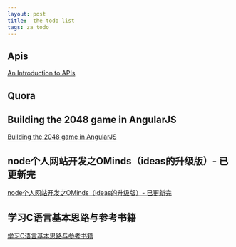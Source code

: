 ```yaml
---
layout: post
title:  the todo list
tags: za todo
---
```


## Apis
[An Introduction to APIs](https://zapier.com/learn/apis/)


## Quora


## Building the 2048 game in AngularJS
[Building the 2048 game in AngularJS](http://www.ng-newsletter.com/posts/building-2048-in-angularjs.html)

## node个人网站开发之OMinds（ideas的升级版）- 已更新完
[node个人网站开发之OMinds（ideas的升级版）- 已更新完](http://cnodejs.org/topic/530313f85366a72a2c05d326)

## 学习C语言基本思路与参考书籍
[学习C语言基本思路与参考书籍](http://zhuanlan.zhihu.com/linjr/19694823)
